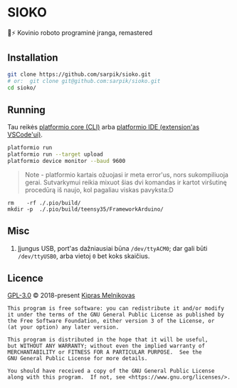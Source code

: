 # SIOKO

🤖⚡ Kovinio roboto programinė įranga, remastered

## Installation

```sh
git clone https://github.com/sarpik/sioko.git
# or:  git clone git@github.com:sarpik/sioko.git
cd sioko/
```

## Running

Tau reikės [platformio core (CLI)](https://docs.platformio.org/en/latest/installation.html#installation-methods) arba [platformio IDE (extension'as VSCode'ui)](https://platformio.org/platformio-ide).

```sh
platformio run
platformio run --target upload
platformio device monitor --baud 9600
```

> Note - platformio kartais ožuojasi ir meta error'us,
> nors sukompiliuoja gerai.
> Sutvarkymui reikia mixuot šias dvi komandas ir kartot viršutinę procedūrą
> iš naujo, kol pagaliau viskas pavyksta:D

```
rm    -rf ./.pio/build/
mkdir -p  ./.pio/build/teensy35/FrameworkArduino/
```

## Misc

1. Įjungus USB, port'as dažniausiai būna `/dev/ttyACM0`; dar gali būti `/dev/ttyUSB0`, arba vietoj `0` bet koks skaičius.

## Licence

[GPL-3.0](./LICENSE) © 2018-present [Kipras Melnikovas](https://github.com/sarpik)

    This program is free software: you can redistribute it and/or modify
    it under the terms of the GNU General Public License as published by
    the Free Software Foundation, either version 3 of the License, or
    (at your option) any later version.

    This program is distributed in the hope that it will be useful,
    but WITHOUT ANY WARRANTY; without even the implied warranty of
    MERCHANTABILITY or FITNESS FOR A PARTICULAR PURPOSE.  See the
    GNU General Public License for more details.

    You should have received a copy of the GNU General Public License
    along with this program.  If not, see <https://www.gnu.org/licenses/>.
